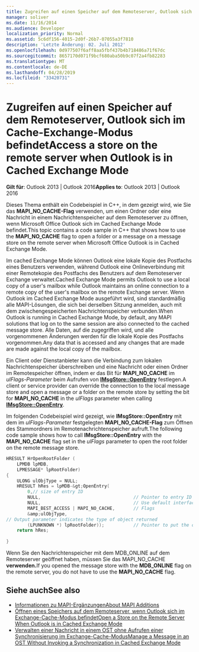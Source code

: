 ```yaml
---
title: Zugreifen auf einen Speicher auf dem Remoteserver, Outlook sich im Cache-Exchange-Modus befindet
manager: soliver
ms.date: 11/16/2014
ms.audience: Developer
localization_priority: Normal
ms.assetid: 5c6df156-4015-2d0f-26b7-07055a3f7810
description: 'Letzte Änderung: 02. Juli 2012'
ms.openlocfilehash: 0d977507f6aff8aa5fbf437b4b718486a71f67dc
ms.sourcegitcommit: 8657170d071f9bcf680aba50b9c07f2a4fb82283
ms.translationtype: MT
ms.contentlocale: de-DE
ms.lasthandoff: 04/28/2019
ms.locfileid: "33420731"
---
```

# <a name="access-a-store-on-the-remote-server-when-outlook-is-in-cached-exchange-mode"></a><span data-ttu-id="8a2b9-103">Zugreifen auf einen Speicher auf dem Remoteserver, Outlook sich im Cache-Exchange-Modus befindet</span><span class="sxs-lookup"><span data-stu-id="8a2b9-103">Access a store on the remote server when Outlook is in Cached Exchange Mode</span></span>
 
<span data-ttu-id="8a2b9-104">**Gilt für**: Outlook 2013 | Outlook 2016</span><span class="sxs-lookup"><span data-stu-id="8a2b9-104">**Applies to**: Outlook 2013 | Outlook 2016</span></span> 
  
<span data-ttu-id="8a2b9-105">Dieses Thema enthält ein Codebeispiel in C++, in dem gezeigt wird, wie Sie das **MAPI_NO_CACHE-Flag** verwenden, um einen Ordner oder eine Nachricht in einem Nachrichtenspeicher auf dem Remoteserver zu öffnen, wenn Microsoft Office Outlook sich im Cached Exchange Mode befindet.</span><span class="sxs-lookup"><span data-stu-id="8a2b9-105">This topic contains a code sample in C++ that shows how to use the **MAPI_NO_CACHE** flag to open a folder or a message on a message store on the remote server when Microsoft Office Outlook is in Cached Exchange Mode.</span></span> 
  
<span data-ttu-id="8a2b9-106">Im cached Exchange Mode können Outlook eine lokale Kopie des Postfachs eines Benutzers verwenden, während Outlook eine Onlineverbindung mit einer Remotekopie des Postfachs des Benutzers auf dem Remoteserver Exchange verwaltet.</span><span class="sxs-lookup"><span data-stu-id="8a2b9-106">Cached Exchange Mode permits Outlook to use a local copy of a user's mailbox while Outlook maintains an online connection to a remote copy of the user's mailbox on the remote Exchange server.</span></span> <span data-ttu-id="8a2b9-107">Wenn Outlook im Cached Exchange Mode ausgeführt wird, sind standardmäßig alle MAPI-Lösungen, die sich bei derselben Sitzung anmelden, auch mit dem zwischengespeicherten Nachrichtenspeicher verbunden.</span><span class="sxs-lookup"><span data-stu-id="8a2b9-107">When Outlook is running in Cached Exchange Mode, by default, any MAPI solutions that log on to the same session are also connected to the cached message store.</span></span> <span data-ttu-id="8a2b9-108">Alle Daten, auf die zugegriffen wird, und alle vorgenommenen Änderungen werden für die lokale Kopie des Postfachs vorgenommen.</span><span class="sxs-lookup"><span data-stu-id="8a2b9-108">Any data that is accessed and any changes that are made are made against the local copy of the mailbox.</span></span>
  
<span data-ttu-id="8a2b9-109">Ein Client oder Dienstanbieter kann die Verbindung zum lokalen Nachrichtenspeicher überschreiben und eine Nachricht oder einen Ordner im Remotespeicher öffnen, indem er das Bit für **MAPI_NO_CACHE** im  *ulFlags-Parameter*  beim Aufrufen von **[IMsgStore::OpenEntry](imsgstore-openentry.md)** festlegen.</span><span class="sxs-lookup"><span data-stu-id="8a2b9-109">A client or service provider can override the connection to the local message store and open a message or a folder on the remote store by setting the bit for **MAPI_NO_CACHE** in the  *ulFlags*  parameter when calling **[IMsgStore::OpenEntry](imsgstore-openentry.md)**.</span></span> 
  
<span data-ttu-id="8a2b9-110">Im folgenden Codebeispiel wird gezeigt, wie **IMsgStore::OpenEntry** mit dem im *ulFlags-Parameter* festgelegten **MAPI_NO_CACHE-Flag** zum Öffnen des Stammordners im Remotenachrichtenspeicher aufruft.</span><span class="sxs-lookup"><span data-stu-id="8a2b9-110">The following code sample shows how to call **IMsgStore::OpenEntry** with the **MAPI_NO_CACHE** flag set in the  *ulFlags*  parameter to open the root folder on the remote message store.</span></span> 
  
```cpp
HRESULT HrOpenRootFolder ( 
    LPMDB lpMDB, 
    LPMESSAGE* lpRootFolder) 
{ 
    ULONG ulObjType = NULL; 
    HRESULT hRes = lpMDB-&gt;OpenEntry( 
        0,// size of entry ID       
        NULL,                                   // Pointer to entry ID 
        NULL,                                   // Use default interface (IMAPIFolder) 
        MAPI_BEST_ACCESS | MAPI_NO_CACHE,       // Flags 
        &amp;ulObjType,
// Output parameter indicates the type of object returned 
        (LPUNKNOWN *) lpRootFolder));           // Pointer to put the opened folder in 
    return hRes; 
 
}
```

<span data-ttu-id="8a2b9-111">Wenn Sie den Nachrichtenspeicher  mit dem MDB_ONLINE auf dem Remoteserver geöffnet haben, müssen Sie das MAPI_NO_CACHE **verwenden.**</span><span class="sxs-lookup"><span data-stu-id="8a2b9-111">If you opened the message store with the **MDB_ONLINE** flag on the remote server, you do not have to use the **MAPI_NO_CACHE** flag.</span></span> 
  
## <a name="see-also"></a><span data-ttu-id="8a2b9-112">Siehe auch</span><span class="sxs-lookup"><span data-stu-id="8a2b9-112">See also</span></span>

- [<span data-ttu-id="8a2b9-113">Informationen zu MAPI-Ergänzungen</span><span class="sxs-lookup"><span data-stu-id="8a2b9-113">About MAPI Additions</span></span>](about-mapi-additions.md)
- [<span data-ttu-id="8a2b9-114">Öffnen eines Speichers auf dem Remoteserver, wenn Outlook sich im Exchange-Cache-Modus befindet</span><span class="sxs-lookup"><span data-stu-id="8a2b9-114">Open a Store on the Remote Server When Outlook is in Cached Exchange Mode</span></span>](how-to-open-store-on-remote-server-in-cached-exchange-mode.md)
- [<span data-ttu-id="8a2b9-115">Verwalten einer Nachricht in einem OST ohne Aufrufen einer Synchronisierung im Exchange-Cache-Modus</span><span class="sxs-lookup"><span data-stu-id="8a2b9-115">Manage a Message in an OST Without Invoking a Synchronization in Cached Exchange Mode</span></span>](how-to-manage-a-message-in-an-ost-without-invoking-a-synchronization.md)


